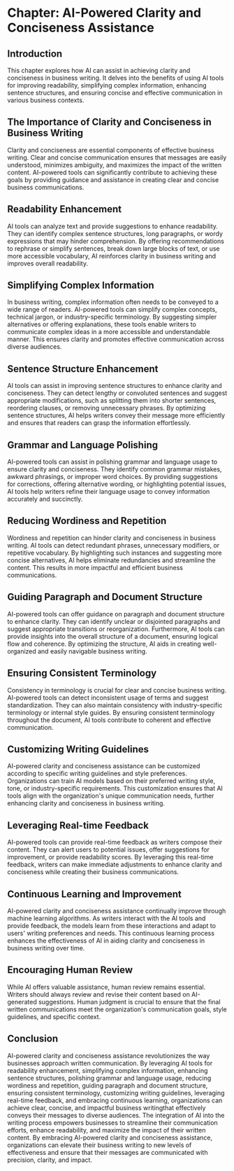 Chapter: AI-Powered Clarity and Conciseness Assistance
======================================================

Introduction
------------

This chapter explores how AI can assist in achieving clarity and conciseness in business writing. It delves into the benefits of using AI tools for improving readability, simplifying complex information, enhancing sentence structures, and ensuring concise and effective communication in various business contexts.

The Importance of Clarity and Conciseness in Business Writing
-------------------------------------------------------------

Clarity and conciseness are essential components of effective business writing. Clear and concise communication ensures that messages are easily understood, minimizes ambiguity, and maximizes the impact of the written content. AI-powered tools can significantly contribute to achieving these goals by providing guidance and assistance in creating clear and concise business communications.

Readability Enhancement
-----------------------

AI tools can analyze text and provide suggestions to enhance readability. They can identify complex sentence structures, long paragraphs, or wordy expressions that may hinder comprehension. By offering recommendations to rephrase or simplify sentences, break down large blocks of text, or use more accessible vocabulary, AI reinforces clarity in business writing and improves overall readability.

Simplifying Complex Information
-------------------------------

In business writing, complex information often needs to be conveyed to a wide range of readers. AI-powered tools can simplify complex concepts, technical jargon, or industry-specific terminology. By suggesting simpler alternatives or offering explanations, these tools enable writers to communicate complex ideas in a more accessible and understandable manner. This ensures clarity and promotes effective communication across diverse audiences.

Sentence Structure Enhancement
------------------------------

AI tools can assist in improving sentence structures to enhance clarity and conciseness. They can detect lengthy or convoluted sentences and suggest appropriate modifications, such as splitting them into shorter sentences, reordering clauses, or removing unnecessary phrases. By optimizing sentence structures, AI helps writers convey their message more efficiently and ensures that readers can grasp the information effortlessly.

Grammar and Language Polishing
------------------------------

AI-powered tools can assist in polishing grammar and language usage to ensure clarity and conciseness. They identify common grammar mistakes, awkward phrasings, or improper word choices. By providing suggestions for corrections, offering alternative wording, or highlighting potential issues, AI tools help writers refine their language usage to convey information accurately and succinctly.

Reducing Wordiness and Repetition
---------------------------------

Wordiness and repetition can hinder clarity and conciseness in business writing. AI tools can detect redundant phrases, unnecessary modifiers, or repetitive vocabulary. By highlighting such instances and suggesting more concise alternatives, AI helps eliminate redundancies and streamline the content. This results in more impactful and efficient business communications.

Guiding Paragraph and Document Structure
----------------------------------------

AI-powered tools can offer guidance on paragraph and document structure to enhance clarity. They can identify unclear or disjointed paragraphs and suggest appropriate transitions or reorganization. Furthermore, AI tools can provide insights into the overall structure of a document, ensuring logical flow and coherence. By optimizing the structure, AI aids in creating well-organized and easily navigable business writing.

Ensuring Consistent Terminology
-------------------------------

Consistency in terminology is crucial for clear and concise business writing. AI-powered tools can detect inconsistent usage of terms and suggest standardization. They can also maintain consistency with industry-specific terminology or internal style guides. By ensuring consistent terminology throughout the document, AI tools contribute to coherent and effective communication.

Customizing Writing Guidelines
------------------------------

AI-powered clarity and conciseness assistance can be customized according to specific writing guidelines and style preferences. Organizations can train AI models based on their preferred writing style, tone, or industry-specific requirements. This customization ensures that AI tools align with the organization's unique communication needs, further enhancing clarity and conciseness in business writing.

Leveraging Real-time Feedback
-----------------------------

AI-powered tools can provide real-time feedback as writers compose their content. They can alert users to potential issues, offer suggestions for improvement, or provide readability scores. By leveraging this real-time feedback, writers can make immediate adjustments to enhance clarity and conciseness while creating their business communications.

Continuous Learning and Improvement
-----------------------------------

AI-powered clarity and conciseness assistance continually improve through machine learning algorithms. As writers interact with the AI tools and provide feedback, the models learn from these interactions and adapt to users' writing preferences and needs. This continuous learning process enhances the effectiveness of AI in aiding clarity and conciseness in business writing over time.

Encouraging Human Review
------------------------

While AI offers valuable assistance, human review remains essential. Writers should always review and revise their content based on AI-generated suggestions. Human judgment is crucial to ensure that the final written communications meet the organization's communication goals, style guidelines, and specific context.

Conclusion
----------

AI-powered clarity and conciseness assistance revolutionizes the way businesses approach written communication. By leveraging AI tools for readability enhancement, simplifying complex information, enhancing sentence structures, polishing grammar and language usage, reducing wordiness and repetition, guiding paragraph and document structure, ensuring consistent terminology, customizing writing guidelines, leveraging real-time feedback, and embracing continuous learning, organizations can achieve clear, concise, and impactful business writingthat effectively conveys their messages to diverse audiences. The integration of AI into the writing process empowers businesses to streamline their communication efforts, enhance readability, and maximize the impact of their written content. By embracing AI-powered clarity and conciseness assistance, organizations can elevate their business writing to new levels of effectiveness and ensure that their messages are communicated with precision, clarity, and impact.
